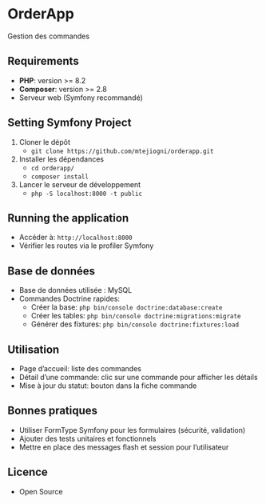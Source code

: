 # OrderApp
Gestion des commandes

## Requirements
- **PHP**: version >= 8.2
- **Composer**: version >= 2.8
- Serveur web (Symfony recommandé)

## Setting Symfony Project
1. Cloner le dépôt
   - `git clone https://github.com/mtejiogni/orderapp.git`
2. Installer les dépendances
   - `cd orderapp/`
   - `composer install`
3. Lancer le serveur de développement
   - `php -S localhost:8000 -t public`

## Running the application
- Accéder à: `http://localhost:8000`
- Vérifier les routes via le profiler Symfony

## Base de données
- Base de données utilisée : MySQL
- Commandes Doctrine rapides:
  - Créer la base: `php bin/console doctrine:database:create`
  - Créer les tables: `php bin/console doctrine:migrations:migrate`
  - Générer des fixtures: `php bin/console doctrine:fixtures:load`

## Utilisation
- Page d’accueil: liste des commandes
- Détail d’une commande: clic sur une commande pour afficher les détails
- Mise à jour du statut: bouton dans la fiche commande

## Bonnes pratiques
- Utiliser FormType Symfony pour les formulaires (sécurité, validation)
- Ajouter des tests unitaires et fonctionnels
- Mettre en place des messages flash et session pour l’utilisateur

## Licence
- Open Source
